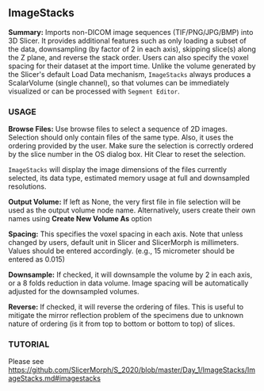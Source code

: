 ## ImageStacks
**Summary:** Imports non-DICOM image sequences (TIF/PNG/JPG/BMP) into 3D Slicer. It provides additional features such as only loading a subset of the data, downsampling (by factor of 2 in each axis), skipping slice(s) along the Z plane, and reverse the stack order. Users can also specify the voxel spacing for their dataset at the import time. Unlike the volume generated by the Slicer's default Load Data mechanism, `ImageStacks` always produces a ScalarVolume (single channel), so that volumes can be immediately visualized or can be processed with `Segment Editor`.

### USAGE
**Browse Files:** Use browse files to select a sequence of 2D images. Selection should only contain files of the same type. Also, it uses the ordering provided by the user. Make sure the selection is correctly ordered by the slice number in the OS dialog box. Hit Clear to reset the selection.

`ImageStacks` will display the image dimensions of the files currently selected, its data type, estimated memory usage at full and downsampled resolutions.

**Output Volume:** If left as None, the very first file in file selection will be used as the output volume node name. Alternatively, users create their own names using **Create New Volume As** option

**Spacing:** This specifies the voxel spacing in each axis. Note that unless changed by users, default unit in Slicer and SlicerMorph is millimeters. Values should be entered accordingly. (e.g., 15 micrometer should be entered as 0.015)

**Downsample:** If checked, it will downsample the volume by 2 in each axis, or a 8 folds reduction in data volume. Image spacing will be automatically adjusted for the downsampled volumes.

**Reverse:** If checked, it will reverse the ordering of files. This is useful to mitigate the mirror reflection problem of the specimens due to unknown nature of ordering (is it from top to bottom or bottom to top) of slices.

### TUTORIAL
Please see https://github.com/SlicerMorph/S_2020/blob/master/Day_1/ImageStacks/ImageStacks.md#imagestacks





